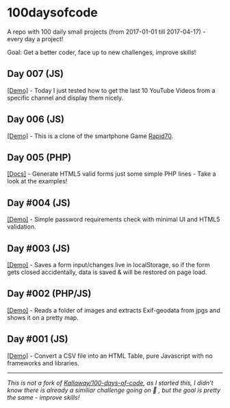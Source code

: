 # 100daysofcode

A repo with 100 daily small projects (from 2017-01-01 till 2017-04-17) - every day a project!

Goal: Get a better coder, face up to new challenges, improve skills!

## Day 007 (JS)

[[Demo]](https://codebrauer.github.io/100daysofcode/007_2017-01-07_JS_YT-API-Test/) -  Today I just tested how to get the last 10 YouTube Videos from a specific channel and display them nicely.

## Day 006 (JS)

[[Demo]](https://codebrauer.github.io/100daysofcode/006_2017_01_06_JS_Rapid70/) - This is a clone of the smartphone Game [Rapid70](https://play.google.com/store/apps/details?id=ab.rapid70).

## Day 005 (PHP)

[[Docs]](https://github.com/CodeBrauer/100daysofcode/005_2017-01-05_PHP_Form-Generator/README.md) - Generate HTML5 valid forms just some simple PHP lines - Take a look at the examples!

## Day #004 (JS)

[[Demo]](https://codebrauer.github.io/100daysofcode/004_2017-01-04_JS_Password-Requirements/) - Simple password requirements check with minimal UI and HTML5 validation.

## Day #003 (JS)

[[Demo]](https://codebrauer.github.io/100daysofcode/003_2017-01-03_JS_Formsaver/) - Saves a form input/changes live in localStorage, so if the form gets closed accidentally, data is saved & will be restored on page load.

## Day #002 (PHP/JS)

[[Demo]](https://codebrauer.github.io/100daysofcode/002_2017-01-02_PHP_Photo-Map/) - Reads a folder of images and extracts Exif-geodata from jpgs and shows it on a pretty map.

## Day #001 (JS)

[[Demo]](https://codebrauer.github.io/100daysofcode/001_2017-01-01_JS_CSV-to-HTML-Table/) - Convert a CSV file into an HTML Table, pure Javascript with no frameworks and libraries.

---

_This is not a fork of [Kallaway/100-days-of-code](https://github.com/Kallaway/100-days-of-code), as I started this, I didn't know there is already a similiar challenge going on 🙈 , but the goal is pretty the same - improve skills!_
